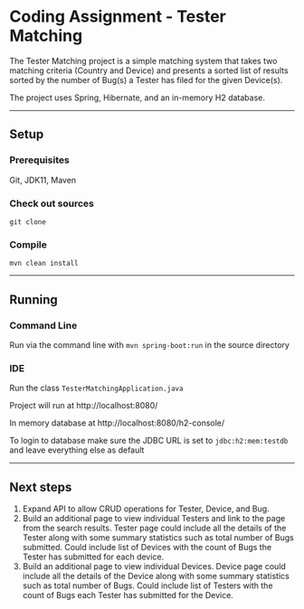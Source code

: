 # Coding Assignment - Tester Matching

The Tester Matching project is a simple matching system that takes two matching criteria (Country and Device) and
presents a sorted list of results sorted by the number of Bug(s) a Tester has filed for the given Device(s).

The project uses Spring, Hibernate, and an in-memory H2 database.

---

## Setup

### Prerequisites

Git, JDK11, Maven

### Check out sources

`git clone `

### Compile

`mvn clean install`

---

## Running

### Command Line

Run via the command line with `mvn spring-boot:run` in the source directory

### IDE

Run the class `TesterMatchingApplication.java`

Project will run at http://localhost:8080/

In memory database at http://localhost:8080/h2-console/

To login to database make sure the JDBC URL is set to `jdbc:h2:mem:testdb` and leave everything else as default

---

## Next steps
1. Expand API to allow CRUD operations for Tester, Device, and Bug.
2. Build an additional page to view individual Testers and link to the page from the search results. Tester page could
   include all the details of the Tester along with some summary statistics such as total number of Bugs submitted.
   Could include list of Devices with the count of Bugs the Tester has submitted for each device.
3. Build an additional page to view individual Devices. Device page could include all the details of the Device along
   with some summary statistics such as total number of Bugs. Could include list of Testers with the count of Bugs each
   Tester has submitted for the Device.